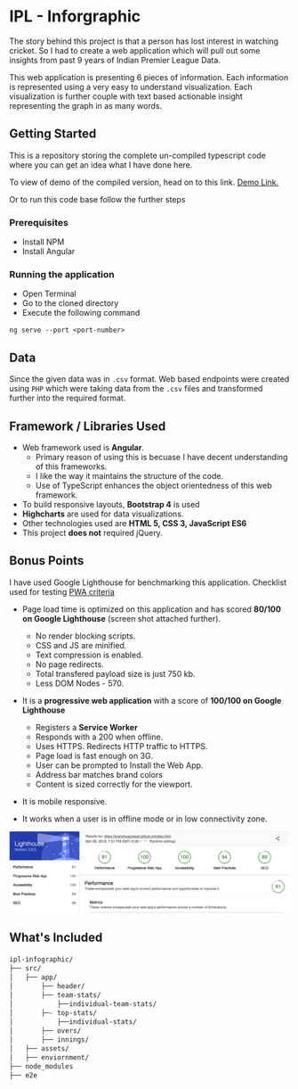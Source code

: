 # IPL - Inforgraphic

The story behind this project is that a person has lost interest in watching cricket. So I had to create a web application which will pull out some insights from past 9 years of Indian Premier League Data.

This web application is presenting 6 pieces of information. Each information is represented using a very easy to understand visualization. Each visualization is further couple with text based actionable insight representing the graph in as many words.

## Getting Started

This is a repository storing the complete un-compiled typescript code where you can get an idea what I have done here.

To view of demo of the compiled version, head on to this link. [Demo Link.](https://pranshuagrawal.github.io/idnex.html)

Or to run this code base follow the further steps

### Prerequisites

 - Install NPM
 - Install Angular 
 
### Running the application

 - Open Terminal
 - Go to the cloned directory
 - Execute the following command
 
 ```$xslt
ng serve --port <port-number>
```
## Data

Since the given data was in `.csv` format. Web based endpoints were created using `PHP` which were taking data from the `.csv` files and transformed further into the required format.


## Framework / Libraries Used

 - Web framework used is **Angular**.
   - Primary reason of using this is becuase I have decent understanding of this frameworks. 
   - I like the way it maintains the structure of the code. 
   - Use of TypeScript enhances the object orientedness of this web framework.
 - To build responsive layouts, **Bootstrap 4** is used
 - **Highcharts** are used for data visualizations.
 - Other technologies used are **HTML 5, CSS 3, JavaScript ES6**
 - This project **does not** required jQuery.
 
## Bonus Points

I have used Google Lighthouse for benchmarking this application. Checklist used for testing [PWA criteria](https://developers.google.com/web/progressive-web-apps/checklist)

 - Page load time is optimized on this application and has scored **80/100 on Google Lighthouse** (screen shot attached further). 
    - No render blocking scripts.
    - CSS and JS are minified.
    - Text compression is enabled.
    - No page redirects.
    - Total transfered payload size is just 750 kb.
    - Less DOM Nodes - 570.
    
 - It is a **progressive web application** with a score of **100/100 on Google Lighthouse**
    - Registers a **Service Worker**
    - Responds with a 200 when offline.
    - Uses HTTPS. Redirects HTTP traffic to HTTPS.
    - Page load is fast enough on 3G.
    - User can be prompted to Install the Web App.
    - Address bar matches brand colors
    - Content is sized correctly for the viewport.
    
 - It is mobile responsive. 
 - It works when a user is in offline mode or in low connectivity zone.
 
 
![alt text](https://raw.githubusercontent.com/pranshuagrawal/ipl-infographic/master/src/assets/images/benchmarking.png)

    

## What's Included

```$xslt
ipl-infographic/
├── src/
│   ├── app/
│       ├── header/
│       ├── team-stats/
│           ├──individual-team-stats/
│       ├─- top-stats/
│           ├──individual-stats/
│       ├── overs/
│       ├── innings/
│   ├── assets/
│   ├── enviornment/
├── node_modules
├── e2e
```
